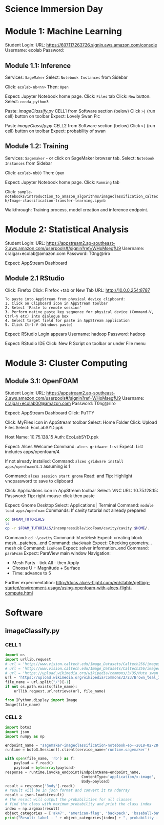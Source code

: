 # Science Immersion Day

# Module 1: Machine Learning

Student Login:
URL: https://607117263726.signin.aws.amazon.com/console
Username: ecolab<nn>
Password: <coursePassword>

## Module 1.1: Inference
Services: `SageMaker`
Select: `Notebook Instances` from Sidebar

Click: `ecolab-nb<nn>`
Then: `Open`

Expect: Jupyter Notebook home page.
Click: `Files` tab
Click: `New` button.
Select: `conda_python3`

Paste: *imageClassify.py* CELL1 from Software section (below)
Click `>|` (run cell) button on toolbar
Expect: Lovely Swan Pic

Paste *imageClassify.py* CELL2 from Software section (below)
Click `>|` (run cell) button on toolbar
Expect: probability of swan

## Module 1.2: Training
Services: `Sagemaker` - or click on SageMaker browser tab.
Select: `Notebook Instances` from Sidebar

Click: `ecolab-nb00`
Then: `Open`

Expect: Jupyter Notebook home page.
Click: `Running` tab

Click: `sample-notebooks/introduction_to_amazon_algorithms/imageclassification_caltech/Image-classification-transfer-learning.ipynb`

Walkthrough: Training process, model creation and inference endpoint.


# Module 2: Statistical Analysis

Student Login:
URL: https://appstream2.ap-southeast-2.aws.amazon.com/userpools#/signin?ref=WHoMsegfU9
Username: craigar+ecolab<nn>@amazon.com
Password: T0ng@riro

Expect: AppStream Dashboard

## Module 2.1 RStudio

Click: Firefox
Click: Firefox +tab or New Tab
URL: http://10.0.0.254:8787

```
To paste into AppStream from physical device clipboard:
1. Click on Clipboard icon in AppStream toolbar
2. Select 'Paste to remote session'
3. Perform native paste key sequence for physical device (Command-V, Ctrl-V etc) into dialogue box
4. Select target field for paste in AppStream application
5. Click Ctrl-V (Windows paste)
```
Expect: RStudio Login appears
Username: hadoop
Password: hadoop

Expect: RStudio IDE
Click: New R Script on toolbar or under File menu


# Module 3: Cluster Computing

## Module 3.1: OpenFOAM

Student Login:
URL: https://appstream2.ap-southeast-2.aws.amazon.com/userpools#/signin?ref=WHoMsegfU9
Username: craigar+ecolab00@amazon.com
Password: T0ng@riro

Expect: AppStream Dashboard
Click: PuTTY

Click: MyFiles icon in AppStream toolbar
Select: Home Folder
Click: Upload Files
Select: EcoLabSYD.ppk

Host Name: 10.75.128.15
Auth: EcoLabSYD.ppk

Expect: Alces Welcome
Command: `alces gridware list`
Expect: List includes apps/openfoam/4.<x>

If not already installed:
Command: `alces gridware install apps/openfoam/4.1` assuming <x> is 1

Command: `alces session start gnome`
Read: <vncport> and <vncpassword>
Tip: Highlight vncpassword to save to clipboard

Click: Applications icon in AppStream toolbar
Select: VNC
URL: 10.75.128.15:<vncport>
Password: <vncpassword>
Tip: right-mouse-click then paste

Expect: Gnome Desktop
Select: Applications | Terminal
Command: `module load apps/openfoam`
Commands: If cavity tutorial not already prepared
```bash
cd $FOAM_TUTORIALS
ls
cp -r $FOAM_TUTORIALS/incompressible/icoFoam/cavity/cavity $HOME/.
```

Command: `cd ~\cavity`
Command: `blockMesh`
Expect: creating block mesh...patches...end
Command: `checkMesh`
Expect: Checking geometry... mesh ok
Command: `icoFoam`
Expect: solver information..end
Command: `paraFoam`
Expect: ParaView main window
Navigation:
* Mesh Parts - tick All - then Apply
* Choose U + Magnitude + Surface
* Time: advance to 5

Further experimentation:
http://docs.alces-flight.com/en/stable/getting-started/environment-usage/using-openfoam-with-alces-flight-compute.html




# Software

## imageClassify.py

### CELL 1
```python
import os
import urllib.request
# url = 'http://www.vision.caltech.edu/Image_Datasets/Caltech256/images/207.swan/207_0054.jpg'
# url = 'http://www.vision.caltech.edu/Image_Datasets/Caltech256/images/012.binoculars/012_0004.jpg'
# url = 'https://upload.wikimedia.org/wikipedia/commons/3/35/Mute_swan_Vrhnika.jpg'
url = 'https://upload.wikimedia.org/wikipedia/commons/2/23/Brown_teal_in_water.JPG'
file_name = url.split("/")[-1]
if not os.path.exists(file_name):
    urllib.request.urlretrieve(url, file_name)

from IPython.display import Image
Image(file_name)
```

### CELL 2
```python
import boto3
import json
import numpy as np

endpoint_name = "sagemaker-imageclassification-notebook-ep--2018-02-28-20-30-49"
runtime = boto3.Session().client(service_name='runtime.sagemaker')

with open(file_name, 'rb') as f:
    payload = f.read()
    payload = bytearray(payload)
response = runtime.invoke_endpoint(EndpointName=endpoint_name,
                                   ContentType='application/x-image',
                                   Body=payload)
result = response['Body'].read()
# result will be in json format and convert it to ndarray
result = json.loads(result)
# the result will output the probabilities for all classes
# find the class with maximum probability and print the class index
index = np.argmax(result)
object_categories = ['ak47', 'american-flag', 'backpack', 'baseball-bat', 'baseball-glove', 'basketball-hoop', 'bat', 'bathtub', 'bear', 'beer-mug', 'billiards', 'binoculars', 'birdbath', 'blimp', 'bonsai-101', 'boom-box', 'bowling-ball', 'bowling-pin', 'boxing-glove', 'brain-101', 'breadmaker', 'buddha-101', 'bulldozer', 'butterfly', 'cactus', 'cake', 'calculator', 'camel', 'cannon', 'canoe', 'car-tire', 'cartman', 'cd', 'centipede', 'cereal-box', 'chandelier-101', 'chess-board', 'chimp', 'chopsticks', 'cockroach', 'coffee-mug', 'coffin', 'coin', 'comet', 'computer-keyboard', 'computer-monitor', 'computer-mouse', 'conch', 'cormorant', 'covered-wagon', 'cowboy-hat', 'crab-101', 'desk-globe', 'diamond-ring', 'dice', 'dog', 'dolphin-101', 'doorknob', 'drinking-straw', 'duck', 'dumb-bell', 'eiffel-tower', 'electric-guitar-101', 'elephant-101', 'elk', 'ewer-101', 'eyeglasses', 'fern', 'fighter-jet', 'fire-extinguisher', 'fire-hydrant', 'fire-truck', 'fireworks', 'flashlight', 'floppy-disk', 'football-helmet', 'french-horn', 'fried-egg', 'frisbee', 'frog', 'frying-pan', 'galaxy', 'gas-pump', 'giraffe', 'goat', 'golden-gate-bridge', 'goldfish', 'golf-ball', 'goose', 'gorilla', 'grand-piano-101', 'grapes', 'grasshopper', 'guitar-pick', 'hamburger', 'hammock', 'harmonica', 'harp', 'harpsichord', 'hawksbill-101', 'head-phones', 'helicopter-101', 'hibiscus', 'homer-simpson', 'horse', 'horseshoe-crab', 'hot-air-balloon', 'hot-dog', 'hot-tub', 'hourglass', 'house-fly', 'human-skeleton', 'hummingbird', 'ibis-101', 'ice-cream-cone', 'iguana', 'ipod', 'iris', 'jesus-christ', 'joy-stick', 'kangaroo-101', 'kayak', 'ketch-101', 'killer-whale', 'knife', 'ladder', 'laptop-101', 'lathe', 'leopards-101', 'license-plate', 'lightbulb', 'light-house', 'lightning', 'llama-101', 'mailbox', 'mandolin', 'mars', 'mattress', 'megaphone', 'menorah-101', 'microscope', 'microwave', 'minaret', 'minotaur', 'motorbikes-101', 'mountain-bike', 'mushroom', 'mussels', 'necktie', 'octopus', 'ostrich', 'owl', 'palm-pilot', 'palm-tree', 'paperclip', 'paper-shredder', 'pci-card', 'penguin', 'people', 'pez-dispenser', 'photocopier', 'picnic-table', 'playing-card', 'porcupine', 'pram', 'praying-mantis', 'pyramid', 'raccoon', 'radio-telescope', 'rainbow', 'refrigerator', 'revolver-101', 'rifle', 'rotary-phone', 'roulette-wheel', 'saddle', 'saturn', 'school-bus', 'scorpion-101', 'screwdriver', 'segway', 'self-propelled-lawn-mower', 'sextant', 'sheet-music', 'skateboard', 'skunk', 'skyscraper', 'smokestack', 'snail', 'snake', 'sneaker', 'snowmobile', 'soccer-ball', 'socks', 'soda-can', 'spaghetti', 'speed-boat', 'spider', 'spoon', 'stained-glass', 'starfish-101', 'steering-wheel', 'stirrups', 'sunflower-101', 'superman', 'sushi', 'swan', 'swiss-army-knife', 'sword', 'syringe', 'tambourine', 'teapot', 'teddy-bear', 'teepee', 'telephone-box', 'tennis-ball', 'tennis-court', 'tennis-racket', 'theodolite', 'toaster', 'tomato', 'tombstone', 'top-hat', 'touring-bike', 'tower-pisa', 'traffic-light', 'treadmill', 'triceratops', 'tricycle', 'trilobite-101', 'tripod', 't-shirt', 'tuning-fork', 'tweezer', 'umbrella-101', 'unicorn', 'vcr', 'video-projector', 'washing-machine', 'watch-101', 'waterfall', 'watermelon', 'welding-mask', 'wheelbarrow', 'windmill', 'wine-bottle', 'xylophone', 'yarmulke', 'yo-yo', 'zebra', 'airplanes-101', 'car-side-101', 'faces-easy-101', 'greyhound', 'tennis-shoes', 'toad', 'clutter']
print("Result: label - " + object_categories[index] + ", probability - " + str(result[index]))

```
